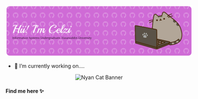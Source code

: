 <!-- ## Hi! Welcome Babe👋 -->

![Celzi Banner](img/github%20banner%20celzi.png)

<!--
**celzii/celzii** is a ✨ _special_ ✨ repository because its `README.md` (this file) appears on your GitHub profile.

Here are some ideas to get you started:

- 🔭 I’m currently working on ...
- 🌱 I’m currently learning ...
- 👯 I’m looking to collaborate on ...
- 🤔 I’m looking for help with ...
- 💬 Ask me about ...
- 📫 How to reach me: ...
- 😄 Pronouns: ...
- ⚡ Fun fact: ...
-->

- 🔭 I’m currently working on....

<p align="center">
  <img src="img/nyan cat banner.gif" alt="Nyan Cat Banner" width="1000" height="200"/>
</p>



#### Find me here ✨
